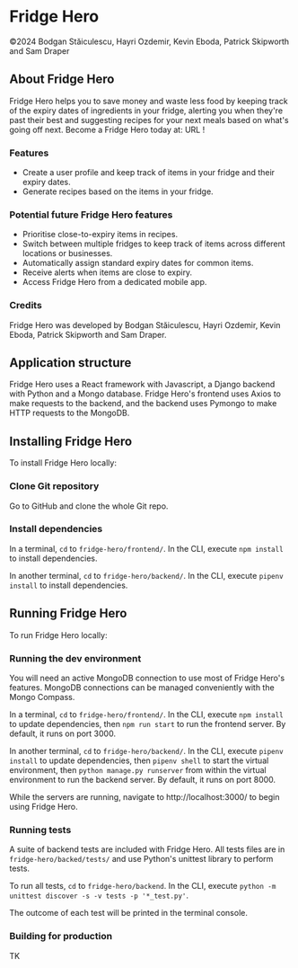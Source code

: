 # Fridge Hero
©2024 Bodgan Stăiculescu, Hayri Ozdemir, Kevin Eboda, Patrick Skipworth and Sam Draper

## About Fridge Hero
Fridge Hero helps you to save money and waste less food by keeping track of the expiry dates of ingredients in your fridge, alerting you when they're past their best and suggesting recipes for your next meals based on what's going off next. Become a Fridge Hero today at: URL !

### Features
- Create a user profile and keep track of items in your fridge and their expiry dates.
- Generate recipes based on the items in your fridge.

### Potential future Fridge Hero features
- Prioritise close-to-expiry items in recipes.
- Switch between multiple fridges to keep track of items across different locations or businesses.
- Automatically assign standard expiry dates for common items.
- Receive alerts when items are close to expiry.
- Access Fridge Hero from a dedicated mobile app.

### Credits
Fridge Hero was developed by Bodgan Stăiculescu, Hayri Ozdemir, Kevin Eboda, Patrick Skipworth and Sam Draper.

## Application structure
Fridge Hero uses a React framework with Javascript, a Django backend with Python and a Mongo database. Fridge Hero's frontend uses Axios to make requests to the backend, and the backend uses Pymongo to make HTTP requests to the MongoDB.

## Installing Fridge Hero
To install Fridge Hero locally:
### Clone Git repository
Go to GitHub and clone the whole Git repo.

### Install dependencies
In a terminal, `cd` to `fridge-hero/frontend/`. In the CLI, execute `npm install` to install dependencies.

In another terminal, `cd` to `fridge-hero/backend/`. In the CLI, execute `pipenv install` to install dependencies.

## Running Fridge Hero
To run Fridge Hero locally:
### Running the dev environment
You will need an active MongoDB connection to use most of Fridge Hero's features. MongoDB connections can be managed conveniently with the Mongo Compass.

In a terminal, `cd` to `fridge-hero/frontend/`. In the CLI, execute `npm install` to update dependencies, then `npm run start` to run the frontend server. By default, it runs on port 3000.

In another terminal, `cd` to `fridge-hero/backend/`. In the CLI, execute `pipenv install` to update dependencies, then `pipenv shell` to start the virtual environment, then `python manage.py runserver` from within the virtual environment to run the backend server. By default, it runs on port 8000.

While the servers are running, navigate to http://localhost:3000/ to begin using Fridge Hero.

### Running tests
A suite of backend tests are included with Fridge Hero. All tests files are in `fridge-hero/backed/tests/` and use Python's unittest library to perform tests.

To run all tests, `cd` to `fridge-hero/backend`. In the CLI, execute `python -m unittest discover -s -v tests -p '*_test.py'`.

The outcome of each test will be printed in the terminal console.

### Building for production
TK